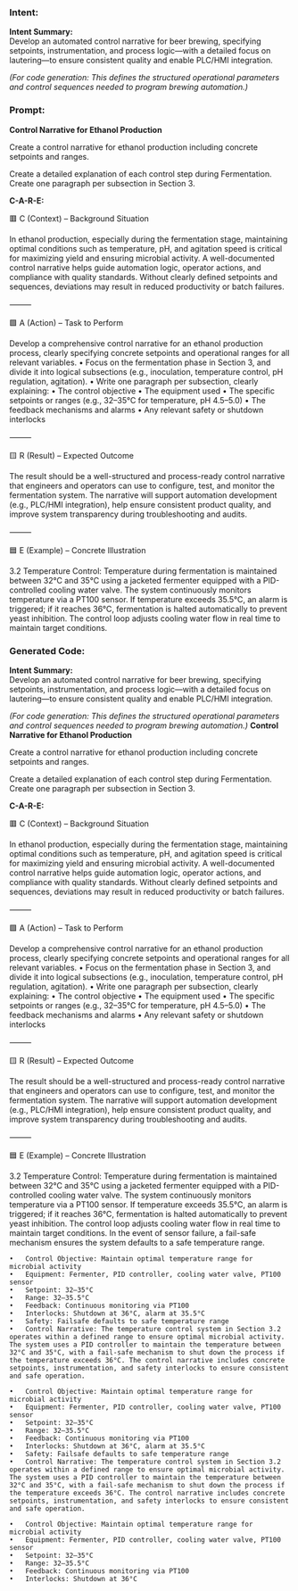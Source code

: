 ### Intent:
**Intent Summary:**  
Develop an automated control narrative for beer brewing, specifying setpoints, instrumentation, and process logic—with a detailed focus on lautering—to ensure consistent quality and enable PLC/HMI integration.  

*(For code generation: This defines the structured operational parameters and control sequences needed to program brewing automation.)*

### Prompt:
**Control Narrative for Ethanol Production**

Create a control narrative for ethanol production including concrete setpoints and ranges.

Create a detailed explanation of each control step during Fermentation. Create one paragraph per subsection in Section 3.

**C-A-R-E:**

🟥 C (Context) – Background Situation

In ethanol production, especially during the fermentation stage, maintaining optimal conditions such as temperature, pH, and agitation speed is critical for maximizing yield and ensuring microbial activity. A well-documented control narrative helps guide automation logic, operator actions, and compliance with quality standards. Without clearly defined setpoints and sequences, deviations may result in reduced productivity or batch failures.

⸻

🟩 A (Action) – Task to Perform

Develop a comprehensive control narrative for an ethanol production process, clearly specifying concrete setpoints and operational ranges for all relevant variables.
	•	Focus on the fermentation phase in Section 3, and divide it into logical subsections (e.g., inoculation, temperature control, pH regulation, agitation).
	•	Write one paragraph per subsection, clearly explaining:
	•	The control objective
	•	The equipment used
	•	The specific setpoints or ranges (e.g., 32–35°C for temperature, pH 4.5–5.0)
	•	The feedback mechanisms and alarms
	•	Any relevant safety or shutdown interlocks

⸻

🟨 R (Result) – Expected Outcome

The result should be a well-structured and process-ready control narrative that engineers and operators can use to configure, test, and monitor the fermentation system. The narrative will support automation development (e.g., PLC/HMI integration), help ensure consistent product quality, and improve system transparency during troubleshooting and audits.

⸻

🟦 E (Example) – Concrete Illustration

3.2 Temperature Control:
Temperature during fermentation is maintained between 32°C and 35°C using a jacketed fermenter equipped with a PID-controlled cooling water valve. The system continuously monitors temperature via a PT100 sensor. If temperature exceeds 35.5°C, an alarm is triggered; if it reaches 36°C, fermentation is halted automatically to prevent yeast inhibition. The control loop adjusts cooling water flow in real time to maintain target conditions.

### Generated Code:
**Intent Summary:**  
Develop an automated control narrative for beer brewing, specifying setpoints, instrumentation, and process logic—with a detailed focus on lautering—to ensure consistent quality and enable PLC/HMI integration.  

*(For code generation: This defines the structured operational parameters and control sequences needed to program brewing automation.)*
**Control Narrative for Ethanol Production**

Create a control narrative for ethanol production including concrete setpoints and ranges.

Create a detailed explanation of each control step during Fermentation. Create one paragraph per subsection in Section 3.

**C-A-R-E:**

🟥 C (Context) – Background Situation

In ethanol production, especially during the fermentation stage, maintaining optimal conditions such as temperature, pH, and agitation speed is critical for maximizing yield and ensuring microbial activity. A well-documented control narrative helps guide automation logic, operator actions, and compliance with quality standards. Without clearly defined setpoints and sequences, deviations may result in reduced productivity or batch failures.

⸻

🟩 A (Action) – Task to Perform

Develop a comprehensive control narrative for an ethanol production process, clearly specifying concrete setpoints and operational ranges for all relevant variables.
	•	Focus on the fermentation phase in Section 3, and divide it into logical subsections (e.g., inoculation, temperature control, pH regulation, agitation).
	•	Write one paragraph per subsection, clearly explaining:
	•	The control objective
	•	The equipment used
	•	The specific setpoints or ranges (e.g., 32–35°C for temperature, pH 4.5–5.0)
	•	The feedback mechanisms and alarms
	•	Any relevant safety or shutdown interlocks

⸻

🟨 R (Result) – Expected Outcome

The result should be a well-structured and process-ready control narrative that engineers and operators can use to configure, test, and monitor the fermentation system. The narrative will support automation development (e.g., PLC/HMI integration), help ensure consistent product quality, and improve system transparency during troubleshooting and audits.

⸻

🟦 E (Example) – Concrete Illustration

3.2 Temperature Control:
Temperature during fermentation is maintained between 32°C and 35°C using a jacketed fermenter equipped with a PID-controlled cooling water valve. The system continuously monitors temperature via a PT100 sensor. If temperature exceeds 35.5°C, an alarm is triggered; if it reaches 36°C, fermentation is halted automatically to prevent yeast inhibition. The control loop adjusts cooling water flow in real time to maintain target conditions. In the event of sensor failure, a fail-safe mechanism ensures the system defaults to a safe temperature range.

	•	Control Objective: Maintain optimal temperature range for microbial activity
	•	Equipment: Fermenter, PID controller, cooling water valve, PT100 sensor
	•	Setpoint: 32–35°C
	•	Range: 32–35.5°C
	•	Feedback: Continuous monitoring via PT100
	•	Interlocks: Shutdown at 36°C, alarm at 35.5°C
	•	Safety: Failsafe defaults to safe temperature range
	•	Control Narrative: The temperature control system in Section 3.2 operates within a defined range to ensure optimal microbial activity. The system uses a PID controller to maintain the temperature between 32°C and 35°C, with a fail-safe mechanism to shut down the process if the temperature exceeds 36°C. The control narrative includes concrete setpoints, instrumentation, and safety interlocks to ensure consistent and safe operation.

	•	Control Objective: Maintain optimal temperature range for microbial activity
	•	Equipment: Fermenter, PID controller, cooling water valve, PT100 sensor
	•	Setpoint: 32–35°C
	•	Range: 32–35.5°C
	•	Feedback: Continuous monitoring via PT100
	•	Interlocks: Shutdown at 36°C, alarm at 35.5°C
	•	Safety: Failsafe defaults to safe temperature range
	•	Control Narrative: The temperature control system in Section 3.2 operates within a defined range to ensure optimal microbial activity. The system uses a PID controller to maintain the temperature between 32°C and 35°C, with a fail-safe mechanism to shut down the process if the temperature exceeds 36°C. The control narrative includes concrete setpoints, instrumentation, and safety interlocks to ensure consistent and safe operation.

	•	Control Objective: Maintain optimal temperature range for microbial activity
	•	Equipment: Fermenter, PID controller, cooling water valve, PT100 sensor
	•	Setpoint: 32–35°C
	•	Range: 32–35.5°C
	•	Feedback: Continuous monitoring via PT100
	•	Interlocks: Shutdown at 36°C
